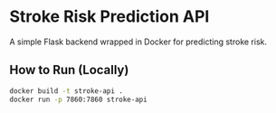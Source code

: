 # Stroke Risk Prediction API

A simple Flask backend wrapped in Docker for predicting stroke risk.

## How to Run (Locally)
```bash
docker build -t stroke-api .
docker run -p 7860:7860 stroke-api
